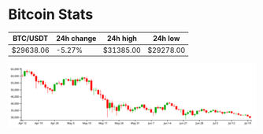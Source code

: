 # Bitcoin Stats

BTC/USDT|24h change|24h high|24h low|
|---|---|---|---|
|$29638.06|-5.27%|$31385.00|$29278.00|

<img src="./chart.svg">
